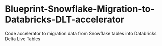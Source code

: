 # Blueprint-Snowflake-Migration-to-Databricks-DLT-accelerator
Code accelerator to migration data from Snowflake tables into Databricks Delta Live Tables
